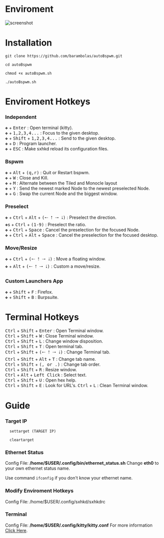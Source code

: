 # Enviroment

![screenshot](https://github.com/barambolas/autoBspwm/blob/main/files/Screenshot%20at%202022-12-20%2018-40-07.png?raw=true)
# Installation 

```
git clone https://github.com/barambolas/autoBspwm.git

cd autoBspwm

chmod +x autoBspwm.sh

./autoBspwm.sh
```

# Enviroment Hotkeys
### Independent

<kbd>❖</kbd> + <kbd>Enter</kbd> : Open terminal (kitty).    
<kbd>❖</kbd> + <kbd>1,2,3,4...</kbd> : Focus to the given desktop.    
<kbd>❖</kbd> + <kbd>Shift</kbd> + <kbd>1,2,3,4...</kbd> : Send to the given desktop.    
<kbd>❖</kbd> + <kbd>D</kbd> : Program launcher.    
<kbd>❖</kbd> + <kbd>ESC</kbd> : Make sxhkd reload its configuration files.    

### Bspwm

<kbd>❖</kbd> + <kbd>Alt</kbd> + <kbd>(q,r)</kbd> : Quit or Restart bspwm.    
<kbd>❖</kbd> + <kbd>W</kbd> : Close and Kill.    
<kbd>❖</kbd> + <kbd>M</kbd> : Alternate between the Tiled and Monocle layout    
<kbd>❖</kbd> + <kbd>Y</kbd> : Send the newest marked Node to the newest preselected Node.    
<kbd>❖</kbd> + <kbd>G</kbd> : Swap the current Node and the biggest window.    

### Preselect

<kbd>❖</kbd> + <kbd>Ctrl</kbd> + <kbd>Alt</kbd> + <kbd>(🠐 🠑 🠒 🠓)</kbd> : Preselect the direction.    
<kbd>❖</kbd>s + <kbd>Ctrl</kbd> + <kbd>(1-9)</kbd> : Preselect the ratio.    
<kbd>❖</kbd> + <kbd>Ctrl</kbd> + <kbd>Space</kbd> : Cancel the preselection for the focused Node.    
<kbd>❖</kbd> + <kbd>Ctrl</kbd> + <kbd>Alt</kbd> + <kbd>Space</kbd> : Cancel the preselection for the focused desktop.    

### Move/Resize

<kbd>❖</kbd> + <kbd>Ctrl</kbd> + <kbd>(🠐 🠑 🠒 🠓)</kbd> : Move a floating window.    
<kbd>❖</kbd> + <kbd>Alt</kbd> + <kbd>(🠐 🠑 🠒 🠓)</kbd> : Custom a move/resize.    

### Custom Launchers App

<kbd>❖</kbd> + <kbd>Shift</kbd> + <kbd>F</kbd> : Firefox.    
<kbd>❖</kbd> + <kbd>Shift</kbd> + <kbd>B</kbd> : Burpsuite.    

# Terminal Hotkeys

<kbd>Ctrl</kbd> + <kbd>Shift</kbd> + <kbd>Enter</kbd> : Open Terminal window.    
<kbd>Ctrl</kbd> + <kbd>Shift</kbd> + <kbd>W</kbd> : Close Terminal window.    
<kbd>Ctrl</kbd> + <kbd>Shift</kbd> + <kbd>L</kbd> : Change window disposition.    
<kbd>Ctrl</kbd> + <kbd>Shift</kbd> + <kbd>T</kbd> : Open terminal tab.    
<kbd>Ctrl</kbd> + <kbd>Shift</kbd> + <kbd>(🠐 🠑 🠒 🠓)</kbd> : Change Terminal tab.    
<kbd>Ctrl</kbd> + <kbd>Shift</kbd> + <kbd>Alt</kbd> + <kbd>T</kbd> : Change tab name.    
<kbd>Ctrl</kbd> + <kbd>Shift</kbd> + <kbd>(, or .)</kbd> : Change tab order.    
<kbd>Ctrl</kbd> + <kbd>Shift</kbd> + <kbd>R</kbd> : Resize window.    
<kbd>Ctrl</kbd> + <kbd>Alt</kbd> + <kbd>Left Click</kbd> : Select text.    
<kbd>Ctrl</kbd> + <kbd>Shift</kbd> + <kbd>U</kbd> : Open hex help.    
<kbd>Ctrl</kbd> + <kbd>Shift</kbd> + <kbd>E</kbd> : Look for URL's.
<kbd>Ctrl</kbd> + <kbd>L</kbd> : Clean Terminal window.

# Guide

### Target IP

```
  settarget (TARGET IP)
```
```
  cleartarget
```

### Ethernet Status

Config File: **/home/$USER/.config/bin/ethernet_status.sh**
Change **eth0** to your own ethernet status name.

Use command `ifconfig` if you don't know your ethernet name.

### Modify Enviroment Hotkeys

Config File: /home/$USER/.config/sxhkd/sxhkdrc

### Terminal

Config File: **/home/$USER/.config/kitty/kitty.conf**
For more information [Click Here](https://sw.kovidgoyal.net/kitty/conf/).
